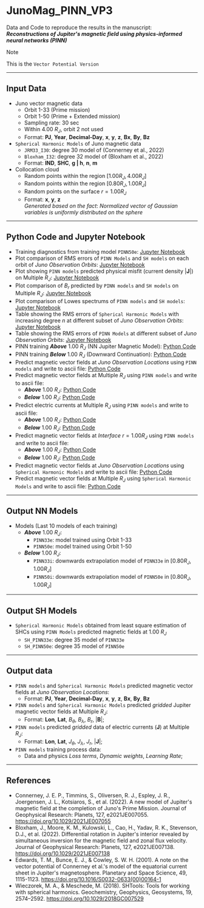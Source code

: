 # JunoMag_PINN_VP3
Data and Code to reproduce the results in the manuscript: <br>
***Reconstructions of Jupiter's magnetic field using physics-informed neural networks (PINN)***

> [!NOTE]  
> This is the `Vector Potential Version`
______________________________________________________________________________________________
## Input Data
- Juno vector magnetic data
  - Orbit 1-33 (Prime mission)
  - Orbit 1-50 (Prime + Extended mission)
  - Sampling rate: 30 sec
  - Within 4.00 $R_J$, orbit 2 not used
  - Format: **PJ**, **Year**, **Decimal-Day**, **x**, **y**, **z**, **Bx**, **By**, **Bz**
- `Spherical Harmonic Models` of Juno magnetic data
  - `JRM33_I30`: degree 30 model of (Connerney et al., 2022)
  - `Bloxham_I32`: degree 32 model of (Bloxham et al., 2022)
  - Format: **IND**, **SHC**, **g | h**, **n**, **m**
- Collocation cloud
  - Random points within the region $[1.00 R_J, 4.00 R_J]$
  - Random points within the region $[0.80 R_J, 1.00 R_J]$
  - Random points on the surface $r = 1.00 R_J$
  - Format: **x**, **y**, **z**  <br>
  *Generated based on the fact*: *Normalized vector of Gaussian variables is uniformly distributed on the sphere*
______________________________________________________________________________________________
## Python Code and Jupyter Notebook
  - Training diagnostics from training model `PINN50e`: [Jupyter Notebook](https://github.com/LeyuanWu/JunoMag_PINN_VP3/blob/main/Plot_LossFunc_PINN_VP3.ipynb)
  - Plot comparison of RMS errors of `PINN Models` and `SH models` on each orbit of *Juno Observation Orbits*: [Jupyter Notebook](https://github.com/LeyuanWu/JunoMag_PINN_VP3/blob/main/DataMisfit_SHs_vs_PINNs_PJ01_50_binByPJ.ipynb)
  - Plot showing `PINN models` predicted physical misfit (current density $|\mathbf{J}|$) on Multiple $R_J$: [Jupyter Notebook](https://github.com/LeyuanWu/JunoMag_PINN_VP3/blob/main/Plot_JnedRjs.ipynb)
  - Plot comparison of $B_{r}$ predicted by `PINN models` and `SH models` on Multiple $R_J$: [Jupyter Notebook](https://github.com/LeyuanWu/JunoMag_PINN_VP3/blob/main/Plot_BnedRjs_SHs_vs_PINNs.ipynb)
  - Plot comparison of Lowes spectrums of `PINN models` and `SH models`: [Jupyter Notebook](https://github.com/LeyuanWu/JunoMag_PINN_VP3/blob/main/SHs_Spectrum2D_Lowes.ipynb)
  - Table showing the RMS errors of `Spherical Harmonic Models` with increasing degree $n$ at different subset of *Juno Observation Orbits*: [Jupyter Notebook](https://github.com/LeyuanWu/JunoMag_PINN_VP3/blob/main/DataMisfit_SHs_MagDisc.ipynb)
  - Table showing the RMS errors of `PINN Models` at different subset of *Juno Observation Orbits*: [Jupyter Notebook](https://github.com/LeyuanWu/JunoMag_PINN_VP3/blob/main/DataMisfit_PINNs.ipynb)
  - PINN training ***Above*** 1.00 $R_J$ (NN Jupiter Magnetic Model): [Python Code](https://github.com/LeyuanWu/JunoMag_PINN_VP3/blob/main/PINN_VP3_JUNO.py)
  - PINN training ***Below*** 1.00 $R_J$ (Downward Continuation): [Python Code](https://github.com/LeyuanWu/JunoMag_PINN_VP3/blob/main/PINN_VP3_DC_JUNO.py)
  - Predict magnetic vector fields at *Juno Observation Locations* using `PINN models` and write to ascii file: [Python Code](https://github.com/LeyuanWu/JunoMag_PINN_VP3/blob/main/Predict_BxyzOBS_fromPINN_VP3.py)
  - Predict magnetic vector fields at Multiple $R_J$ using `PINN models` and write to ascii file:
    - ***Above*** 1.00 $R_J$: [Python Code](https://github.com/LeyuanWu/JunoMag_PINN_VP3/blob/main/Predict_BnedRjs_fromPINN_VP3.py)
    - ***Below*** 1.00 $R_J$: [Python Code](https://github.com/LeyuanWu/JunoMag_PINN_VP3/blob/main/Predict_BnedRjs_fromPINN_VP3_DC.py)
  - Predict electric currents at Multiple $R_J$ using `PINN models` and write to ascii file:
    - ***Above*** 1.00 $R_J$: [Python Code](https://github.com/LeyuanWu/JunoMag_PINN_VP3/blob/main/Predict_JnedRjs_fromPINN_VP3.py)
    - ***Below*** 1.00 $R_J$: [Python Code](https://github.com/LeyuanWu/JunoMag_PINN_VP3/blob/main/Predict_JnedRjs_fromPINN_VP3_DC.py)
  - Predict magnetic vector fields at *Interface* $r=1.00 R_J$ using `PINN models` and write to ascii file:
    - ***Above*** 1.00 $R_J$: [Python Code](https://github.com/LeyuanWu/JunoMag_PINN_VP3/blob/main/Predict_BxyzITFC_fromPINN_VP3.py)
    - ***Below*** 1.00 $R_J$: [Python Code](https://github.com/LeyuanWu/JunoMag_PINN_VP3/blob/main/Predict_BxyzITFC_fromPINN_VP3_DC.py)
  - Predict magnetic vector fields at *Juno Observation Locations* using `Spherical Harmonic Models` and write to ascii file: [Python Code](https://github.com/LeyuanWu/JunoMag_PINN_VP3/blob/main/Predict_BxyzOBS_fromSH_MagDisc.py)
  - Predict magnetic vector fields at Multiple $R_J$ using `Spherical Harmonic Models` and write to ascii file: [Python Code](https://github.com/LeyuanWu/JunoMag_PINN_VP3/blob/main/Predict_BnedRjs_fromSH.py)
______________________________________________________________________________________________
## Output NN Models
  - Models (Last 10 models of each training)
    - ***Above*** 1.00 $R_J$: 
      - `PINN33e`: model trained using Orbit 1-33
      - `PINN50e`: model trained using Orbit 1-50
    - ***Below*** 1.00 $R_J$:
      - `PINN33i`: downwards extrapolation model of `PINN33e` in $[0.80 R_J, 1.00 R_J]$
      - `PINN50i`: downwards extrapolation model of `PINN50e` in $[0.80 R_J, 1.00 R_J]$
______________________________________________________________________________________________
## Output SH Models
- `Spherical Harmonic Models` obtained from least square estimation of SHCs using `PINN Models` predicted magnetic fields at 1.00 $R_J$
  - `SH_PINN33e`: degree 35 model of `PINN33e`
  - `SH_PINN50e`: degree 35 model of `PINN50e`
______________________________________________________________________________________________
## Output data
- `PINN models` and `Spherical Harmonic Models` predicted magnetic vector fields at *Juno Observation Locations*:
   - Format: **PJ**, **Year**, **Decimal-Day**, **x**, **y**, **z**, **Bx**, **By**, **Bz**
- `PINN models` and `Spherical Harmonic Models` predicted *gridded* Jupiter magnetic vector fields at Multiple $R_J$:
   - Format: **Lon**, **Lat**, $B_{\theta}$, $B_{\lambda}$, $B_{r}$, $|\mathbf{B}|$;
- `PINN models` predicted *gridded* data of electric currents ($\mathbf{J}$) at Multiple $R_J$:
   - Format: **Lon**, **Lat**, $J_{\theta}$, $J_{\lambda}$, $J_{r}$, $|\mathbf{J}|$;
- `PINN models` training process data:
   - Data and physics *Loss terms*, *Dynamic weights*, *Learning Rate*;
______________________________________________________________________________________________
## References
- Connerney, J. E. P., Timmins, S., Oliversen, R. J., Espley, J. R., Joergensen, J. L., Kotsiaros, S., et al. (2022). A new model of Jupiter's magnetic field at the completion of Juno's Prime Mission. Journal of Geophysical Research: Planets, 127, e2021JE007055. https://doi.org/10.1029/2021JE007055
- Bloxham, J., Moore, K. M., Kulowski, L., Cao, H., Yadav, R. K., Stevenson, D.J., et al. (2022). Differential rotation in Jupiter's interior revealed by simultaneous inversion for the magnetic field and zonal flux velocity. Journal of Geophysical Research: Planets, 127, e2021JE007138. https://doi.org/10.1029/2021JE007138
- Edwards, T. M., Bunce, E. J., & Cowley, S. W. H. (2001). A note on the vector potential of Connerney et al.'s model of the equatorial current sheet in Jupiter's magnetosphere. Planetary and Space Science, 49, 1115-1123. https://doi.org/10.1016/S0032-0633(00)00164-1
- Wieczorek, M. A., & Meschede, M. (2018). SHTools: Tools for working with spherical harmonics. Geochemistry, Geophysics, Geosystems, 19, 2574–2592. https://doi.org/10.1029/2018GC007529
